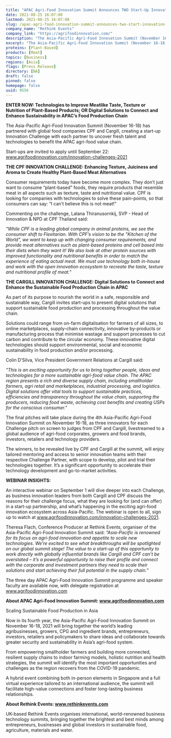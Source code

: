 ```yaml
---
title: "APAC Agri-Food Innovation Summit Announces TWO Start-Up Innovation Challenges, with CPF and Cargill"
date: 2021-08-25 16:07:08
lastmod: 2021-08-25 16:07:08
slug: /apac-agri-food-innovation-summit-announces-two-start-innovation-challenges-cpf-and-cargill
company_name: "Rethink Events"
company_link: "https://agrifoodinnovation.com/"
description: "​​​​​​​The Asia-Pacific Agri-Food Innovation Summit (November 16-18) has partnered with global food companies CPF and Cargill, creating a start-up Innovation Challenge with each partner to uncover fresh talent and technologies to benefit the APAC agri-food value chain."
excerpt: "​​​​​​​The Asia-Pacific Agri-Food Innovation Summit (November 16-18) has partnered with global food companies CPF and Cargill, creating a start-up Innovation Challenge with each partner to uncover fresh talent and technologies to benefit the APAC agri-food value chain."
proteins: [Plant-Based]
products: [Meat]
topics: [Business]
regions: [Asia]
flags: [Press Release]
directory: [NA]
draft: false
pinned: false
homepage: false
uuid: 9556
---
```

<p><strong>ENTER NOW: Technologies to Improve Meatlike Taste, Texture or Nutrition of Plant-Based Products; OR Digital Solutions to Connect and Enhance Sustainability in APAC’s Food Production Chain</strong></p>
<p>The Asia-Pacific Agri-Food Innovation Summit (November 16-18) has partnered with global food companies CPF and Cargill, creating a start-up Innovation Challenge with each partner to uncover fresh talent and technologies to benefit the APAC agri-food value chain.</p>
<p>Start-ups are invited to apply until September 22: <a href="http://www.agrifoodinnovation.com/innovation-challenges-2021">www.agrifoodinnovation.com/innovation-challenges-2021</a></p>
<p><strong>THE CPF INNOVATION CHALLENGE: Enhancing Texture, Juiciness and Aroma to Create Healthy Plant-Based Meat Alternatives</strong></p>
<p>Consumer requirements today have become more complex. They don’t just want to consume “plant-based” foods, they require products that resemble meat in all aspects such as texture, taste and nutritional value. CPF is looking for companies with technologies to solve these pain-points, so that consumers can say: “I can’t believe this is not meat!”</p>
<p>Commenting on the challenge, Lalana Thiranusornkij, SVP - Head of Innovation & NPD at CPF Thailand said:</p>
<p><em>"While CPF is a leading global company in animal proteins, we see the consumer shift to Flexitarian. With CPF’s vision to be the "Kitchen of the World", we want to keep up with changing consumer requirements, and provide meat alternatives such as plant-based proteins and cell based into their diets when they want it! We also look at other protein sources with improved functionality and nutritional benefits in order to match the experience of eating actual meat. We must use technology both in-house and work with the open innovation ecosystem to recreate the taste, texture and nutritional profile of meat."</em></p>
<p><strong>THE CARGILL INNOVATION CHALLENGE: Digital Solutions to Connect and Enhance the Sustainable Food Production Chain in APAC</strong></p>
<p>As part of its purpose to nourish the world in a safe, responsible and sustainable way, Cargill invites start-ups to present digital solutions that support sustainable food production and processing throughout the value chain.</p>
<p>Solutions could range from on-farm digitalisation for farmers of all sizes, to online marketplaces, supply-chain connectivity, innovative by-products or manufacturing process that minimise wastage and support processes to cut carbon and contribute to the circular economy. These innovative digital technologies should support environmental, social and economic sustainability in food production and/or processing.</p>
<p>Colin D’Silva, Vice President Government Relations at Cargill said:</p>
<p><em>"This is an exciting opportunity for us to bring together people, ideas and technologies for a more sustainable agri-food value chain. The APAC region presents a rich and diverse supply chain, including smallholder farmers, agri retail and marketplaces, industrial processing, and logistics. Digital solutions offer vital tools to support sustainable practices, efficiencies and transparency throughout the value chain, supporting the producers, reducing food waste, achieving cost benefits and creating USPs for the conscious consumer."</em></p>
<p>The final pitches will take place during the 4th Asia-Pacific Agri-Food Innovation Summit on November 16-18, as three innovators for each Challenge pitch on screen to judges from CPF and Cargill, livestreamed to a global audience of agri-food corporates, growers and food brands, investors, retailers and technology providers.</p>
<p>The winners, to be revealed live by CPF and Cargill at the summit, will enjoy tailored mentoring and access to senior innovation teams with their respective Challenge Partner, with scope to develop, pilot and trial their technologies together. It’s a significant opportunity to accelerate their technology development and go-to-market activities.</p>
<p><strong>WEBINAR INSIGHTS:</strong></p>
<p>An interactive webinar on September 1 will dive deeper into each Challenge, as business innovation leaders from both Cargill and CPF discuss the reasons for their challenge focus, what they are looking for (and can offer) in a start-up partnership, and what’s happening in the exciting agri-food innovation ecosystem across Asia-Pacific. The webinar is open to all, sign up to watch at <a href="http://www.agrifoodinnovation.com/innovation-challenges-2021">www.agrifoodinnovation.com/innovation-challenges-2021</a>.</p>
<p>Theresa Flach, Conference Producer at Rethink Events, organiser of the Asia-Pacific Agri-Food Innovation Summit said: <em>“Asia-Pacific is renowned for its focus on agri-food innovation and appetite to scale new technologies. We’re excited to see what breakthroughs will be spotlighted on our global summit stage! The value to a start-up of this opportunity to work directly with globally influential brands like Cargill and CPF can’t be overstated – it’s a powerful opportunity to raise their profile and connect with the corporate and investment partners they need to scale their solutions and start achieving their full potential in the supply chain.”</em></p>
<p>The three day APAC Agri-Food Innovation Summit programme and speaker faculty are available now, with delegate registration at <a href="http://www.agrifoodinnovation.com">www.agrifoodinnovation.com</a></p>
<p><strong>About APAC Agri-Food Innovation Summit: <a href="http://www.agrifoodinnovation.com">www.agrifoodinnovation.com</a></strong></p>
<p>Scaling Sustainable Food Production in Asia</p>
<p>Now in its fourth year, the Asia-Pacific Agri-Food Innovation Summit on November 16-18, 2021 will bring together the world’s leading agribusinesses, growers, CPG and ingredient brands, entrepreneurs, investors, retailers and policymakers to share ideas and collaborate towards greater security and sustainability in Asia’s agri-food system.</p>
<p>From empowering smallholder farmers and building more connected, resilient supply chains to indoor farming models, holistic nutrition and health strategies, the summit will identify the most important opportunities and challenges as the region recovers from the COVID-19 pandemic.</p>
<p>A hybrid event combining both in-person elements in Singapore and a full virtual experience tailored to an international audience, the summit will facilitate high-value connections and foster long-lasting business relationships.</p>
<p><strong>About Rethink Events: <a href="http://www.rethinkevents.com">www.rethinkevents.com</a></strong></p>
<p>UK-based Rethink Events organises international, world-renowned business technology summits, bringing together the brightest and best minds among entrepreneurs, businesses and global investors in sustainable food, agriculture, materials and water.</p>
